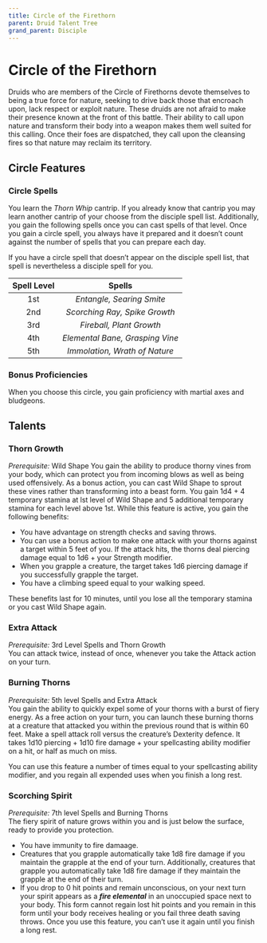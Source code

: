 ```yaml
---
title: Circle of the Firethorn
parent: Druid Talent Tree
grand_parent: Disciple
---
```


# Circle of the Firethorn
Druids who are members of the Circle of Firethorns devote themselves to being a true force for nature, seeking to drive back those that encroach upon, lack respect or exploit nature. These druids are not afraid to make their presence known at the front of this battle. Their ability to call upon nature and transform their body into a weapon makes them well suited for this calling. Once their foes are dispatched, they call upon the cleansing fires so that nature may reclaim its territory.

## Circle Features

### Circle Spells
You learn the *Thorn Whip* cantrip. If you already know that cantrip you may learn another cantrip of your choose from the disciple spell list. Additionally, you gain the following spells once you can cast spells of that level. Once you gain a circle spell, you always have it prepared and it doesn’t count against the number of spells that you can prepare each day.

If you have a circle spell that doesn’t appear on the disciple spell list, that spell is nevertheless a disciple spell for you.

| Spell Level | Spells |
|:-----------:|:------:|
| 1st | *Entangle, Searing Smite* |
| 2nd | *Scorching Ray, Spike Growth* |
| 3rd | *Fireball, Plant Growth* |
| 4th | *Elemental Bane, Grasping Vine* |
| 5th | *Immolation, Wrath of Nature* |

### Bonus Proficiencies
When you choose this circle, you gain proficiency with martial axes and bludgeons.

## Talents

### Thorn Growth
*Prerequisite:* Wild Shape 
You gain the ability to produce thorny vines from your body, which can protect you from incoming blows as well as being used offensively. As a bonus action, you can cast Wild Shape to sprout these vines rather than transforming into a beast form. You gain 1d4 + 4 temporary stamina at lst level of Wild Shape and 5 additional temporary stamina for each level above 1st. While this feature is active, you gain the following benefits:
* You have advantage on strength checks and saving throws.
* You can use a bonus action to make one attack with your thorns against a target within 5 feet of you. If the attack hits, the thorns deal piercing damage equal to 1d6 + your Strength modifier. 
* When you grapple a creature, the target takes 1d6 piercing damage if you successfully grapple the target. 
* You have a climbing speed equal to your walking speed.

These benefits last for 10 minutes, until you lose all the temporary stamina or you cast Wild Shape again.

### Extra Attack
*Prerequisite:* 3rd Level Spells and Thorn Growth<br>
You can attack twice, instead of once, whenever you take the Attack action on your turn.

### Burning Thorns
*Prerequisite:* 5th level Spells and Extra Attack<br>
You gain the ability to quickly expel some of your thorns with a burst of fiery energy. As a free action on your turn, you can launch these burning thorns at a creature that attacked you within the previous round that is within 60 feet. Make a spell attack roll versus the creature’s Dexterity defence. It takes 1d10 piercing + 1d10 fire damage + your spellcasting ability modifier on a hit, or half as much on miss.

You can use this feature a number of times equal to your spellcasting ability modifier, and you regain all expended uses when you finish a long rest.

### Scorching Spirit
*Prerequisite:* 7th level Spells and Burning Thorns<br>
The fiery spirit of nature grows within you and is just below the surface, ready to provide you protection. 
* You have immunity to fire damaage.
* Creatures that you grapple automatically take 1d8 fire damage if you maintain the grapple at the end of your turn. Additionally, creatures that grapple you automatically take 1d8 fire damage if they maintain the grapple at the end of their turn. 
* If you drop to 0 hit points and remain unconscious, on your next turn your spirit appears as a ***fire elemental*** in an unoccupied space next to your body. This form cannot regain lost hit points and you remain in this form until your body receives healing or you fail three death saving throws. Once you use this feature, you can’t use it again until you finish a long rest.
